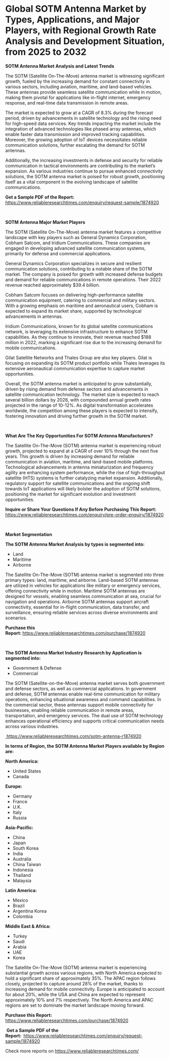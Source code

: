 <p><h1>Global SOTM Antenna Market by Types, Applications, and Major Players, with Regional Growth Rate Analysis and Development Situation, from 2025 to 2032</h1></p><p><strong>SOTM Antenna Market Analysis and Latest Trends</strong></p>
<p><p>The SOTM (Satellite On-The-Move) antenna market is witnessing significant growth, fueled by the increasing demand for constant connectivity in various sectors, including aviation, maritime, and land-based vehicles. These antennas provide seamless satellite communication while in motion, making them pivotal for applications like in-flight internet, emergency response, and real-time data transmission in remote areas. </p><p>The market is expected to grow at a CAGR of 8.3% during the forecast period, driven by advancements in satellite technology and the rising need for high-speed data services. Key trends impacting the market include the integration of advanced technologies like phased array antennas, which enable faster data transmission and improved tracking capabilities. Moreover, the growing adoption of IoT devices necessitates reliable communication solutions, further escalating the demand for SOTM antennas.</p><p>Additionally, the increasing investments in defense and security for reliable communication in tactical environments are contributing to the market’s expansion. As various industries continue to pursue enhanced connectivity solutions, the SOTM antenna market is poised for robust growth, positioning itself as a vital component in the evolving landscape of satellite communications.</p></p>
<p><strong>Get a Sample PDF of the Report:&nbsp;</strong> <a href="https://www.reliableresearchtimes.com/enquiry/request-sample/1874920?utm_campaign=3444&utm_medium=2&utm_source=Github&utm_content=ia&utm_term=02042025&utm_id=sotm-antenna">https://www.reliableresearchtimes.com/enquiry/request-sample/1874920</a></p>
<p>&nbsp;</p>
<p><strong>SOTM Antenna Major Market Players</strong></p>
<p><p>The SOTM (Satellite On-The-Move) antenna market features a competitive landscape with key players such as General Dynamics Corporation, Cobham Satcom, and Iridium Communications. These companies are engaged in developing advanced satellite communication systems, primarily for defense and commercial applications.</p><p>General Dynamics Corporation specializes in secure and resilient communication solutions, contributing to a notable share of the SOTM market. The company is poised for growth with increased defense budgets and demand for reliable communications in remote operations. Their 2022 revenue reached approximately $39.4 billion.</p><p>Cobham Satcom focuses on delivering high-performance satellite communication equipment, catering to commercial and military sectors. With a growing emphasis on maritime and aeronautical users, Cobham is expected to expand its market share, supported by technological advancements in antennas.</p><p>Iridium Communications, known for its global satellite communications network, is leveraging its extensive infrastructure to enhance SOTM capabilities. As they continue to innovate, their revenue reached $188 million in 2022, marking a significant rise due to the increasing demand for mobile communications.</p><p>Gilat Satellite Networks and Thales Group are also key players. Gilat is focusing on expanding its SOTM product portfolio while Thales leverages its extensive aeronautical communication expertise to capture market opportunities.</p><p>Overall, the SOTM antenna market is anticipated to grow substantially, driven by rising demand from defense sectors and advancements in satellite communication technology. The market size is expected to reach several billion dollars by 2028, with compounded annual growth rates projected in the range of 10-12%. As digital transformation accelerates worldwide, the competition among these players is expected to intensify, fostering innovation and driving further growth in the SOTM market.</p></p>
<p>&nbsp;</p>
<p><strong>What Are The Key Opportunities For SOTM Antenna Manufacturers?</strong></p>
<p><p>The Satellite On-The-Move (SOTM) antenna market is experiencing robust growth, projected to expand at a CAGR of over 10% through the next five years. This growth is driven by increasing demand for reliable communication in aviation, maritime, and land-based mobile platforms. Technological advancements in antenna miniaturization and frequency agility are enhancing system performance, while the rise of high-throughput satellite (HTS) systems is further catalyzing market expansion. Additionally, regulatory support for satellite communications and the ongoing shift towards IoT applications will likely bolster the adoption of SOTM solutions, positioning the market for significant evolution and investment opportunities.</p></p>
<p><strong>Inquire or Share Your Questions If Any Before Purchasing This Report:</strong> <a href="https://www.reliableresearchtimes.com/enquiry/pre-order-enquiry/1874920?utm_campaign=3444&utm_medium=2&utm_source=Github&utm_content=ia&utm_term=02042025&utm_id=sotm-antenna">https://www.reliableresearchtimes.com/enquiry/pre-order-enquiry/1874920</a></p>
<p>&nbsp;</p>
<p><strong>Market Segmentation</strong></p>
<p><strong>The SOTM Antenna Market Analysis by types is segmented into:</strong></p>
<p><ul><li>Land</li><li>Maritime</li><li>Airborne</li></ul></p>
<p><p>The Satellite On-The-Move (SOTM) antenna market is segmented into three primary types: land, maritime, and airborne. Land-based SOTM antennas are utilized in vehicles for applications like military or emergency services, offering connectivity while in motion. Maritime SOTM antennas are designed for vessels, enabling seamless communication at sea, crucial for navigation and operations. Airborne SOTM antennas support aircraft connectivity, essential for in-flight communication, data transfer, and surveillance, ensuring reliable services across diverse environments and scenarios.</p></p>
<p><strong>Purchase this Report:&nbsp;</strong><a href="https://www.reliableresearchtimes.com/purchase/1874920?utm_campaign=3444&utm_medium=2&utm_source=Github&utm_content=ia&utm_term=02042025&utm_id=sotm-antenna">https://www.reliableresearchtimes.com/purchase/1874920</a></p>
<p>&nbsp;</p>
<p><strong>The SOTM Antenna Market Industry Research by Application is segmented into:</strong></p>
<p><ul><li>Government & Defense</li><li>Commercial</li></ul></p>
<p><p>The SOTM (Satellite-on-the-Move) antenna market serves both government and defense sectors, as well as commercial applications. In government and defense, SOTM antennas enable real-time communication for military operations, enhancing situational awareness and command capabilities. In the commercial sector, these antennas support mobile connectivity for businesses, enabling reliable communication in remote areas, transportation, and emergency services. The dual use of SOTM technology enhances operational efficiency and supports critical communication needs across various industries.</p></p>
<p><a href="https://www.reliableresearchtimes.com/sotm-antenna-r1874920?utm_campaign=3444&utm_medium=2&utm_source=Github&utm_content=ia&utm_term=02042025&utm_id=sotm-antenna">&nbsp;https://www.reliableresearchtimes.com/sotm-antenna-r1874920</a></p>
<p><strong>In terms of Region, the SOTM Antenna Market Players available by Region are:</strong></p>
<p>
    <p> <strong> North America: </strong>
        <ul>
            <li>United States</li>
            <li>Canada</li>
        </ul>
        </p> 
    <p> <strong> Europe: </strong>
        <ul>
            <li>Germany</li>
            <li>France</li>
            <li>U.K.</li>
            <li>Italy</li>
            <li>Russia</li>
        </ul>
        </p> 
    <p> <strong> Asia-Pacific: </strong>
        <ul>
            <li>China</li>
            <li>Japan</li>
            <li>South Korea</li>
            <li>India</li>
            <li>Australia</li>
            <li>China Taiwan</li>
            <li>Indonesia</li>
            <li>Thailand</li>
            <li>Malaysia</li>
        </ul>
        </p> 
    <p> <strong> Latin America: </strong>
        <ul>
            <li>Mexico</li>
            <li>Brazil</li>
            <li>Argentina Korea</li>
            <li>Colombia</li>
        </ul>
        </p> 
    <p> <strong> Middle East & Africa: </strong>
        <ul>
            <li>Turkey</li>
            <li>Saudi</li>
            <li>Arabia</li>
            <li>UAE</li>
            <li>Korea</li>
        </ul>
    </p>
    </p>
<p><p>The Satellite On-The-Move (SOTM) antenna market is experiencing substantial growth across various regions, with North America expected to hold a significant share of approximately 35%. The APAC region follows closely, projected to capture around 28% of the market, thanks to increasing demand for mobile connectivity. Europe is anticipated to account for about 20%, while the USA and China are expected to represent approximately 10% and 7% respectively. The North America and APAC regions are set to dominate the market landscape moving forward.</p></p>
<p><strong>Purchase this Report: </strong><a href="https://www.reliableresearchtimes.com/purchase/1874920?utm_campaign=3444&utm_medium=2&utm_source=Github&utm_content=ia&utm_term=02042025&utm_id=sotm-antenna">https://www.reliableresearchtimes.com/purchase/1874920</a></p>
<p>&nbsp;<strong>Get a Sample PDF of the Report:&nbsp;&nbsp;</strong><a href="https://www.reliableresearchtimes.com/enquiry/request-sample/1874920?utm_campaign=3444&utm_medium=2&utm_source=Github&utm_content=ia&utm_term=02042025&utm_id=sotm-antenna">https://www.reliableresearchtimes.com/enquiry/request-sample/1874920</a></p>
<p><strong></strong></p>
<p>Check more reports on <a href="https://www.reliableresearchtimes.com/?utm_campaign=3444&utm_medium=2&utm_source=Github&utm_content=ia&utm_term=02042025&utm_id=sotm-antenna">https://www.reliableresearchtimes.com/</a></p>